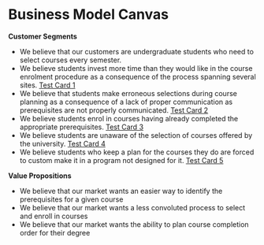 # Business Model Canvas

**Customer Segments**
- We believe that our customers are undergraduate students who need to select courses every semester.
- We believe students invest more time than they would like in the course enrolment procedure as a consequence of the process spanning several sites. [Test Card 1](test_cards.md)
- We believe that students make erroneous selections during course planning as a consequence of a lack of proper communication as prerequisites are not properly communicated. [Test Card 2](test_cards.md)
- We believe students enrol in courses having already completed the appropriate prerequisites. [Test Card 3](test_cards.md)
- We believe students are unaware of the selection of courses offered by the university. [Test Card 4](test_cards.md)
- We believe students who keep a plan for the courses they do are forced to custom make it in a program not designed for it. [Test Card 5](test_cards.md)

**Value Propositions**
- We believe that our market wants an easier way to identify the prerequisites for a given course
- We believe that our market wants a less convoluted process to select and enroll in courses
- We believe that our market wants the ability to plan course completion order for their degree